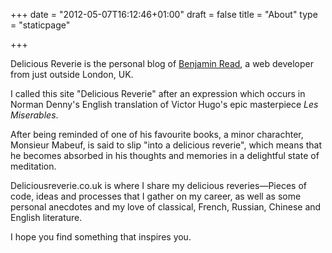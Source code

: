 +++
date = "2012-05-07T16:12:46+01:00"
draft = false
title = "About"
type = "staticpage"

+++

Delicious Reverie is the personal blog of [Benjamin Read](/about-benjamin-read "recruiters, click here"), a web developer from just outside London, UK.

I called this site "Delicious Reverie" after an expression which occurs in Norman Denny's English translation of Victor Hugo's epic masterpiece _Les Miserables_.

After being reminded of one of his favourite books, a minor charachter, Monsieur Mabeuf, is said to slip "into a delicious reverie", which means that he becomes absorbed in his thoughts and memories in a delightful state of meditation.

Deliciousreverie.co.uk is where I share my delicious reveries&mdash;Pieces of code, ideas and processes that I gather on my career, as well as some personal anecdotes and my love of classical, French, Russian, Chinese and English literature.

I hope you find something that inspires you.